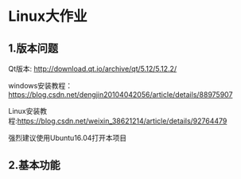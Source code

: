 # Linux大作业

## 1.版本问题

Qt版本: http://download.qt.io/archive/qt/5.12/5.12.2/

windows安装教程：https://blog.csdn.net/dengjin20104042056/article/details/88975907

Linux安装教程:https://blog.csdn.net/weixin_38621214/article/details/92764479

强烈建议使用Ubuntu16.04打开本项目

## 2.基本功能



